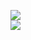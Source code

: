 [![](https://img.shields.io/badge/Made%20With-Github%20Spray-lightgrey.svg?style=for-the-badge&logo=github)](https://github.com/Annihil/github-spray#4338)  
[![](https://i.imgur.com/2DrTn0Z.gif)](https://github.com/Annihil/github-spray)